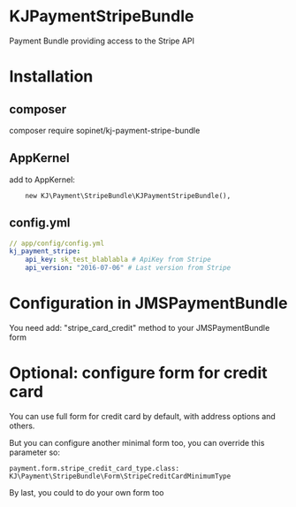 KJPaymentStripeBundle
=====================

Payment Bundle providing access to the Stripe API

# Installation

## composer

composer require sopinet/kj-payment-stripe-bundle

## AppKernel

add to AppKernel: 
```
    new KJ\Payment\StripeBundle\KJPaymentStripeBundle(),
```

## config.yml

```yaml
// app/config/config.yml
kj_payment_stripe:
    api_key: sk_test_blablabla # ApiKey from Stripe
    api_version: "2016-07-06" # Last version from Stripe
```

# Configuration in JMSPaymentBundle

You need add:
"stripe_card_credit" method to your JMSPaymentBundle form

# Optional: configure form for credit card

You can use full form for credit card by default, with address options and others.

But you can configure another minimal form too, you can override this parameter so:
```
payment.form.stripe_credit_card_type.class: KJ\Payment\StripeBundle\Form\StripeCreditCardMinimumType
```

By last, you could to do your own form too